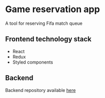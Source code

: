 # Game reservation app
A tool for reserving Fifa match queue

## Frontend technology stack
* React
* Redux
* Styled components

## Backend
Backend repository available [here](https://github.com/xenonso/Queserver) 